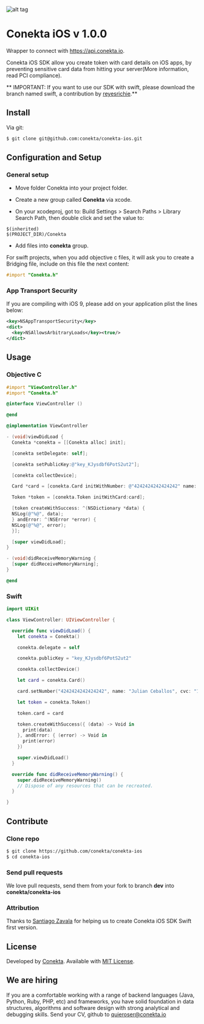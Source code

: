 ![alt tag](https://raw.github.com/conekta/conekta-ios/master/readme_files/cover.png)

Conekta iOS v 1.0.0
======================

Wrapper to connect with https://api.conekta.io.

Conekta iOS SDK allow you create token with card details on iOS apps, by preventing sensitive card data from hitting your server(More information, read PCI compliance).

** IMPORTANT: If you want to use our SDK with swift, please download the branch named swift, a contribution by [reyesrichie](https://github.com/reyesrichie).**

## Install

Via git:

```sh
$ git clone git@github.com:conekta/conekta-ios.git
```

## Configuration and Setup

### General setup

* Move folder Conekta into your project folder.

* Create a new group called **Conekta** via xcode.

* On your xcodeproj, got to: Build Settings > Search Paths > Library Search Path, then double click and set the value to:
```
$(inherited)
$(PROJECT_DIR)/Conekta
```

* Add files into **conekta** group.

For swift projects, when you add objective c files, it will ask you to create a Bridging file, include on this file the next content:

```objectivec
#import "Conekta.h"
```

### App Transport Security

If you are compiling with iOS 9, please add on your application plist the lines below:

```xml
<key>NSAppTransportSecurity</key>
<dict>
  <key>NSAllowsArbitraryLoads</key><true/>
</dict>
```

## Usage

### Objective C

```objectivec
#import "ViewController.h"
#import "Conekta.h"

@interface ViewController ()

@end

@implementation ViewController

- (void)viewDidLoad {
  Conekta *conekta = [[Conekta alloc] init];

  [conekta setDelegate: self];

  [conekta setPublicKey:@"key_KJysdbf6PotS2ut2"];

  [conekta collectDevice];

  Card *card = [conekta.Card initWithNumber: @"4242424242424242" name: @"Julian Ceballos" cvc: @"123" expMonth: @"10" expYear: @"2018"];

  Token *token = [conekta.Token initWithCard:card];

  [token createWithSuccess: ^(NSDictionary *data) {
  NSLog(@"%@", data);
  } andError: ^(NSError *error) {
  NSLog(@"%@", error);
  }];

  [super viewDidLoad];
}

- (void)didReceiveMemoryWarning {
  [super didReceiveMemoryWarning];
}

@end

```

### Swift

```swift
import UIKit

class ViewController: UIViewController {

  override func viewDidLoad() {
    let conekta = Conekta()

    conekta.delegate = self

    conekta.publicKey = "key_KJysdbf6PotS2ut2"

    conekta.collectDevice()

    let card = conekta.Card()

    card.setNumber("4242424242424242", name: "Julian Ceballos", cvc: "123", expMonth: "10", expYear: "2018")

    let token = conekta.Token()

    token.card = card

    token.createWithSuccess({ (data) -> Void in
      print(data)
    }, andError: { (error) -> Void in
      print(error)
    })

    super.viewDidLoad()
  }

  override func didReceiveMemoryWarning() {
    super.didReceiveMemoryWarning()
    // Dispose of any resources that can be recreated.
  }

}
```

## Contribute

### Clone repo

```sh
$ git clone https://github.com/conekta/conekta-ios
$ cd conekta-ios
```

### Send pull requests

We love pull requests, send them from your fork to branch **dev** into **conekta/conekta-ios**

### Attribution

Thanks to [Santiago Zavala](https://github.com/dfectuoso) for helping us to create Conekta iOS SDK Swift first version.

License
-------
Developed by [Conekta](https://www.conekta.io). Available with [MIT License](LICENSE).

We are hiring
-------------

If you are a comfortable working with a range of backend languages (Java, Python, Ruby, PHP, etc) and frameworks, you have solid foundation in data structures, algorithms and software design with strong analytical and debugging skills. 
Send your CV, github to quieroser@conekta.io
